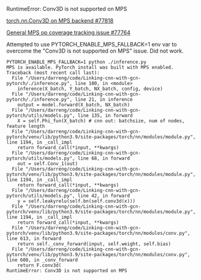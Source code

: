 RuntimeError: Conv3D is not supported on MPS

[torch.nn.Conv3D on MPS backend #77818](https://github.com/pytorch/pytorch/issues/77818)

[General MPS op coverage tracking issue #77764](https://github.com/pytorch/pytorch/issues/77764)

Attempted to use PYTORCH_ENABLE_MPS_FALLBACK=1 env var to overcome the "Conv3D is not supported on MPS" issue. Did not work.

```
PYTORCH_ENABLE_MPS_FALLBACK=1 python ./inference.py
MPS is available. PyTorch install was built with MPS enabled.
Traceback (most recent call last):
  File "/Users/darreng/code/Linking-cnn-with-gcn-pytorch/./inference.py", line 100, in <module>
    inference(X_batch, Y_batch, NX_batch, config, device)
  File "/Users/darreng/code/Linking-cnn-with-gcn-pytorch/./inference.py", line 21, in inference
    output = model.forward(X_batch, NX_batch)
  File "/Users/darreng/code/Linking-cnn-with-gcn-pytorch/utils/models.py", line 135, in forward
    X = self.Phi_fun(X_batch) # cnn out: batchsize, num of nodes, feature length
  File "/Users/darreng/code/Linking-cnn-with-gcn-pytorch/venv/lib/python3.9/site-packages/torch/nn/modules/module.py", line 1194, in _call_impl
    return forward_call(*input, **kwargs)
  File "/Users/darreng/code/Linking-cnn-with-gcn-pytorch/utils/models.py", line 68, in forward
    out = self.Conv_1(out)
  File "/Users/darreng/code/Linking-cnn-with-gcn-pytorch/venv/lib/python3.9/site-packages/torch/nn/modules/module.py", line 1194, in _call_impl
    return forward_call(*input, **kwargs)
  File "/Users/darreng/code/Linking-cnn-with-gcn-pytorch/utils/models.py", line 42, in forward
    y = self.leakyrelu(self.bn(self.conv3d(x)))
  File "/Users/darreng/code/Linking-cnn-with-gcn-pytorch/venv/lib/python3.9/site-packages/torch/nn/modules/module.py", line 1194, in _call_impl
    return forward_call(*input, **kwargs)
  File "/Users/darreng/code/Linking-cnn-with-gcn-pytorch/venv/lib/python3.9/site-packages/torch/nn/modules/conv.py", line 613, in forward
    return self._conv_forward(input, self.weight, self.bias)
  File "/Users/darreng/code/Linking-cnn-with-gcn-pytorch/venv/lib/python3.9/site-packages/torch/nn/modules/conv.py", line 608, in _conv_forward
    return F.conv3d(
RuntimeError: Conv3D is not supported on MPS
```


